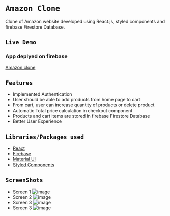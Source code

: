 # `Amazon Clone`
Clone of Amazon website developed using React.js, styled components and firebase Firestore Database.

## `Live Demo`
### App deplyed on firebase
[Amazon clone](https://clone-5d27b.web.app/)

## `Features`
* Implemented Authentication
* User should be able to add products from home page to cart
* From cart, user can increase quantity of products or delete product
* Automatic Total price calculation in checkout component 
* Products and cart items are stored in firebase Firestore Database
* Better User Experience

## `Libraries/Packages used`
* [React](https://reactjs.org/docs/getting-started.html)
* [Firebase](https://firebase.google.com/)
* [Material UI](https://material-ui.com/)
* [Styled Components](https://styled-components.com/)

## `ScreenShots`
* Screen 1
![image](https://user-images.githubusercontent.com/45028951/115955151-9ef85000-a512-11eb-8d14-dc79b84af99f.png)
* Screen 2
![image](https://user-images.githubusercontent.com/45028951/115955338-79b81180-a513-11eb-8808-a90efea15843.png)
* Screen 3
![image](https://user-images.githubusercontent.com/45028951/115955202-cc44fe00-a512-11eb-8b18-8805dee7b742.png)
* Screen 3
![image](https://user-images.githubusercontent.com/45028951/115955221-e979cc80-a512-11eb-8b44-8c99c7bf45e3.png)




